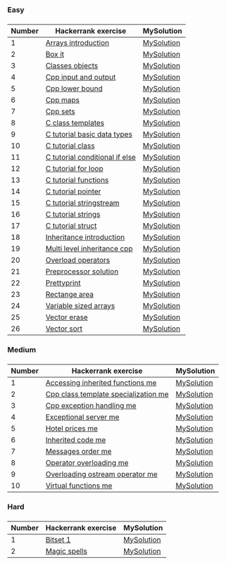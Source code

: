 <H3>Easy<H3>

|Number| Hackerrank exercise | MySolution |
|------|---------------------|------------|
|1|[Arrays introduction ](https://www.hackerrank.com/challenges/arrays-introduction/problem)|[MySolution](../master/MySolution/arrays_introduction_easy.h)|
|2|[Box it ](https://www.hackerrank.com/challenges/box-it/problem)|[MySolution](../master/MySolution/box_it_easy.h)|
|3|[Classes objects ](https://www.hackerrank.com/challenges/classes-objects/problem)|[MySolution](../master/MySolution/classes_objects_easy.h)|
|4|[Cpp input and output ](https://www.hackerrank.com/challenges/cpp-input-and-output/problem)|[MySolution](../master/MySolution/cpp_input_and_output_easy.h)|
|5|[Cpp lower bound ](https://www.hackerrank.com/challenges/cpp-lower-bound/problem)|[MySolution](../master/MySolution/cpp_lower_bound_easy.h)|
|6|[Cpp maps ](https://www.hackerrank.com/challenges/cpp-maps/problem)|[MySolution](../master/MySolution/cpp_maps_easy.h)|
|7|[Cpp sets ](https://www.hackerrank.com/challenges/cpp-sets/problem)|[MySolution](../master/MySolution/cpp_sets_easy.h)|
|8|[C class templates ](https://www.hackerrank.com/challenges/c-class-templates/problem)|[MySolution](../master/MySolution/c_class_templates_easy.h)|
|9|[C tutorial basic data types ](https://www.hackerrank.com/challenges/c-tutorial-basic-data-types/problem)|[MySolution](../master/MySolution/c_tutorial_basic_data_types_easy.h)|
|10|[C tutorial class ](https://www.hackerrank.com/challenges/c-tutorial-class/problem)|[MySolution](../master/MySolution/c_tutorial_class_easy.h)|
|11|[C tutorial conditional if else ](https://www.hackerrank.com/challenges/c-tutorial-conditional-if-else/problem)|[MySolution](../master/MySolution/c_tutorial_conditional_if_else_easy.h)|
|12|[C tutorial for loop ](https://www.hackerrank.com/challenges/c-tutorial-for-loop/problem)|[MySolution](../master/MySolution/c_tutorial_for_loop_easy.h)|
|13|[C tutorial functions ](https://www.hackerrank.com/challenges/c-tutorial-functions/problem)|[MySolution](../master/MySolution/c_tutorial_functions_easy.h)|
|14|[C tutorial pointer ](https://www.hackerrank.com/challenges/c-tutorial-pointer/problem)|[MySolution](../master/MySolution/c_tutorial_pointer_easy.h)|
|15|[C tutorial stringstream ](https://www.hackerrank.com/challenges/c-tutorial-stringstream/problem)|[MySolution](../master/MySolution/c_tutorial_stringstream_easy.h)|
|16|[C tutorial strings ](https://www.hackerrank.com/challenges/c-tutorial-strings/problem)|[MySolution](../master/MySolution/c_tutorial_strings_easy.h)|
|17|[C tutorial struct ](https://www.hackerrank.com/challenges/c-tutorial-struct/problem)|[MySolution](../master/MySolution/c_tutorial_struct_easy.h)|
|18|[Inheritance introduction ](https://www.hackerrank.com/challenges/inheritance-introduction/problem)|[MySolution](../master/MySolution/inheritance_introduction_easy.h)|
|19|[Multi level inheritance cpp ](https://www.hackerrank.com/challenges/multi-level-inheritance-cpp/problem)|[MySolution](../master/MySolution/multi_level_inheritance_cpp_easy.h)|
|20|[Overload operators ](https://www.hackerrank.com/challenges/overload-operators/problem)|[MySolution](../master/MySolution/overload_operators_easy.h)|
|21|[Preprocessor solution ](https://www.hackerrank.com/challenges/preprocessor-solution/problem)|[MySolution](../master/MySolution/preprocessor_solution_easy.h)|
|22|[Prettyprint ](https://www.hackerrank.com/challenges/prettyprint/problem)|[MySolution](../master/MySolution/prettyprint_easy.h)|
|23|[Rectange area ](https://www.hackerrank.com/challenges/rectange-area/problem)|[MySolution](../master/MySolution/rectange_area_easy.h)|
|24|[Variable sized arrays ](https://www.hackerrank.com/challenges/variable-sized-arrays/problem)|[MySolution](../master/MySolution/variable_sized_arrays_easy.h)|
|25|[Vector erase ](https://www.hackerrank.com/challenges/vector-erase/problem)|[MySolution](../master/MySolution/vector_erase_easy.h)|
|26|[Vector sort ](https://www.hackerrank.com/challenges/vector-sort/problem)|[MySolution](../master/MySolution/vector_sort_easy.h)|


<H3>Medium<H3>

|Number| Hackerrank exercise | MySolution |
|------|---------------------|------------|
|1|[Accessing inherited functions me](https://www.hackerrank.com/challenges/accessing-inherited-functions-m/problem)|[MySolution](../master/MySolution/accessing_inherited_functions_medium.h)|
|2|[Cpp class template specialization me](https://www.hackerrank.com/challenges/cpp-class-template-specialization-m/problem)|[MySolution](../master/MySolution/cpp_class_template_specialization_medium.h)|
|3|[Cpp exception handling me](https://www.hackerrank.com/challenges/cpp-exception-handling-m/problem)|[MySolution](../master/MySolution/cpp_exception_handling_medium.h)|
|4|[Exceptional server me](https://www.hackerrank.com/challenges/exceptional-server-m/problem)|[MySolution](../master/MySolution/exceptional_server_medium.h)|
|5|[Hotel prices me](https://www.hackerrank.com/challenges/hotel-prices-m/problem)|[MySolution](../master/MySolution/hotel_prices_medium.h)|
|6|[Inherited code me](https://www.hackerrank.com/challenges/inherited-code-m/problem)|[MySolution](../master/MySolution/inherited_code_medium.h)|
|7|[Messages order me](https://www.hackerrank.com/challenges/messages-order-m/problem)|[MySolution](../master/MySolution/messages_order_medium.h)|
|8|[Operator overloading me](https://www.hackerrank.com/challenges/operator-overloading-m/problem)|[MySolution](../master/MySolution/operator_overloading_medium.h)|
|9|[Overloading ostream operator me](https://www.hackerrank.com/challenges/overloading-ostream-operator-m/problem)|[MySolution](../master/MySolution/overloading_ostream_operator_medium.h)|
|10|[Virtual functions me](https://www.hackerrank.com/challenges/virtual-functions-m/problem)|[MySolution](../master/MySolution/virtual_functions_medium.h)|


<H3>Hard<H3>

|Number| Hackerrank exercise | MySolution |
|------|---------------------|------------|
|1|[Bitset 1 ](https://www.hackerrank.com/challenges/bitset-1/problem)|[MySolution](../master/MySolution/bitset_1_hard.h)|
|2|[Magic spells ](https://www.hackerrank.com/challenges/magic-spells/problem)|[MySolution](../master/MySolution/magic_spells_hard.h)|
